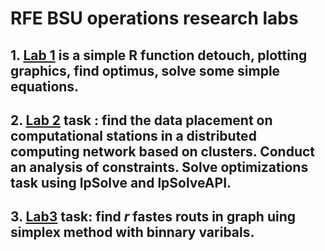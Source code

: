 # RFE BSU operations research labs 

## 1. [Lab 1](/Lab1/) is a simple R function detouch, plotting graphics, find optimus, solve some simple equations.
## 2. [Lab 2](/Lab2/) task : find the data placement on computational stations in a distributed computing network based on clusters. Conduct an analysis of constraints. Solve optimizations task using lpSolve and lpSolveAPI.
## 3. [Lab3](/Lab3/) task: find *r* fastes routs in graph uing simplex method with binnary varibals.